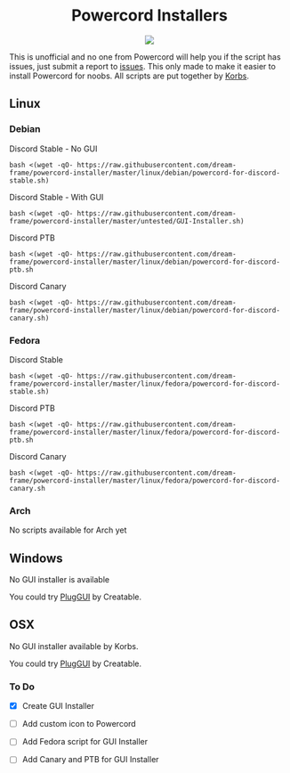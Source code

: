 <h1 align="center">Powercord Installers</h1>
<p align="center">
  <img src="https://i.imgur.com/cUEiGeZ.png" />
</p>

This is unofficial and no one from Powercord will help you if the script has issues, just submit a report to [issues](https://github.com/dream-frame/powercord-installer/issues).
This only made to make it easier to install Powercord for noobs.
All scripts are put together by [Korbs](https://Twitter.com/KorbsStudio).

## Linux
### Debian
Discord Stable - No GUI
```
bash <(wget -qO- https://raw.githubusercontent.com/dream-frame/powercord-installer/master/linux/debian/powercord-for-discord-stable.sh)
```
Discord Stable - With GUI
```
bash <(wget -qO- https://raw.githubusercontent.com/dream-frame/powercord-installer/master/untested/GUI-Installer.sh)
```
Discord PTB
```
bash <(wget -qO- https://raw.githubusercontent.com/dream-frame/powercord-installer/master/linux/debian/powercord-for-discord-ptb.sh
```
Discord Canary
```
bash <(wget -qO- https://raw.githubusercontent.com/dream-frame/powercord-installer/master/linux/debian/powercord-for-discord-canary.sh)
```
### Fedora
Discord Stable
```
bash <(wget -qO- https://raw.githubusercontent.com/dream-frame/powercord-installer/master/linux/fedora/powercord-for-discord-stable.sh)
```
Discord PTB
```
bash <(wget -qO- https://raw.githubusercontent.com/dream-frame/powercord-installer/master/linux/fedora/powercord-for-discord-ptb.sh
```
Discord Canary
```
bash <(wget -qO- https://raw.githubusercontent.com/dream-frame/powercord-installer/master/linux/fedora/powercord-for-discord-canary.sh
```
### Arch
No scripts available for Arch yet

## Windows
No GUI installer is available

You could try [PlugGUI](https://plug.creatable.cafe/) by Creatable.

## OSX
No GUI installer available by Korbs.

You could try [PlugGUI](https://plug.creatable.cafe/) by Creatable.

### To Do
- [x] Create GUI Installer

- [ ] Add custom icon to Powercord

- [ ] Add Fedora script for GUI Installer

- [ ] Add Canary and PTB for GUI Installer

